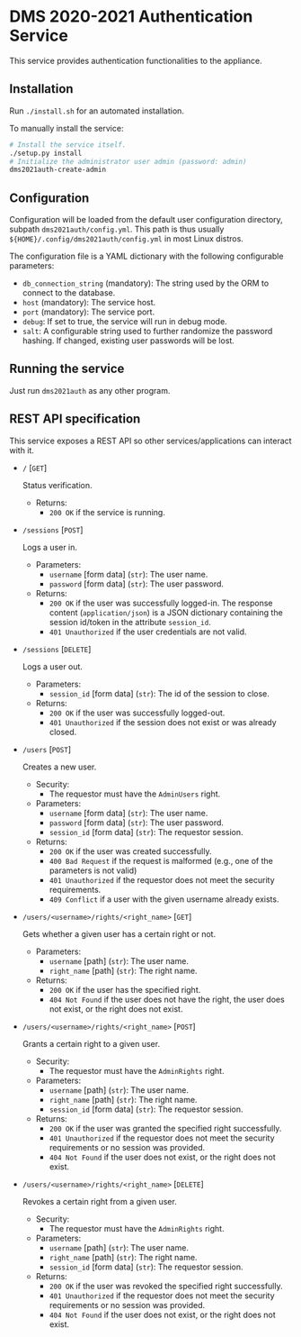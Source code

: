 # DMS 2020-2021 Authentication Service

This service provides authentication functionalities to the appliance.

## Installation

Run `./install.sh` for an automated installation.

To manually install the service:

```bash
# Install the service itself.
./setup.py install
# Initialize the administrator user admin (password: admin)
dms2021auth-create-admin
```

## Configuration

Configuration will be loaded from the default user configuration directory, subpath `dms2021auth/config.yml`. This path is thus usually `${HOME}/.config/dms2021auth/config.yml` in most Linux distros.

The configuration file is a YAML dictionary with the following configurable parameters:

- `db_connection_string` (mandatory): The string used by the ORM to connect to the database.
- `host` (mandatory): The service host.
- `port` (mandatory): The service port.
- `debug`: If set to true, the service will run in debug mode.
- `salt`: A configurable string used to further randomize the password hashing. If changed, existing user passwords will be lost.

## Running the service

Just run `dms2021auth` as any other program.

## REST API specification

This service exposes a REST API so other services/applications can interact with it.

- `/` [`GET`]

  Status verification.
  - Returns:
    - `200 OK` if the service is running.
- `/sessions` [`POST`]

  Logs a user in.
  - Parameters:
    - `username` [form data] (`str`): The user name.
    - `password` [form data] (`str`): The user password.
  - Returns:
    - `200 OK` if the user was successfully logged-in. The response content (`application/json`) is a JSON dictionary containing the session id/token in the attribute `session_id`.
    - `401 Unauthorized` if the user credentials are not valid.
- `/sessions` [`DELETE`]

  Logs a user out.
  - Parameters:
    - `session_id` [form data] (`str`): The id of the session to close.
  - Returns:
    - `200 OK` if the user was successfully logged-out.
    - `401 Unauthorized` if the session does not exist or was already closed.
- `/users` [`POST`]

  Creates a new user.
  - Security:
    - The requestor must have the `AdminUsers` right.
  - Parameters:
    - `username` [form data] (`str`): The user name.
    - `password` [form data] (`str`): The user password.
    - `session_id` [form data] (`str`): The requestor session.
  - Returns:
    - `200 OK` if the user was created successfully.
    - `400 Bad Request` if the request is malformed (e.g., one of the parameters is not valid)
    - `401 Unauthorized` if the requestor does not meet the security requirements.
    - `409 Conflict` if a user with the given username already exists.
- `/users/<username>/rights/<right_name>` [`GET`]

  Gets whether a given user has a certain right or not.
  - Parameters:
    - `username` [path] (`str`): The user name.
    - `right_name` [path] (`str`): The right name.
  - Returns:
    - `200 OK` if the user has the specified right.
    - `404 Not Found` if the user does not have the right, the user does not exist, or the right does not exist.
- `/users/<username>/rights/<right_name>` [`POST`]

  Grants a certain right to a given user.
  - Security:
    - The requestor must have the `AdminRights` right.
  - Parameters:
    - `username` [path] (`str`): The user name.
    - `right_name` [path] (`str`): The right name.
    - `session_id` [form data] (`str`): The requestor session.
  - Returns:
    - `200 OK` if the user was granted the specified right successfully.
    - `401 Unauthorized` if the requestor does not meet the security requirements or no session was provided.
    - `404 Not Found` if the user does not exist, or the right does not exist.
- `/users/<username>/rights/<right_name>` [`DELETE`]

  Revokes a certain right from a given user.
  - Security:
    - The requestor must have the `AdminRights` right.
  - Parameters:
    - `username` [path] (`str`): The user name.
    - `right_name` [path] (`str`): The right name.
    - `session_id` [form data] (`str`): The requestor session.
  - Returns:
    - `200 OK` if the user was revoked the specified right successfully.
    - `401 Unauthorized` if the requestor does not meet the security requirements or no session was provided.
    - `404 Not Found` if the user does not exist, or the right does not exist.
